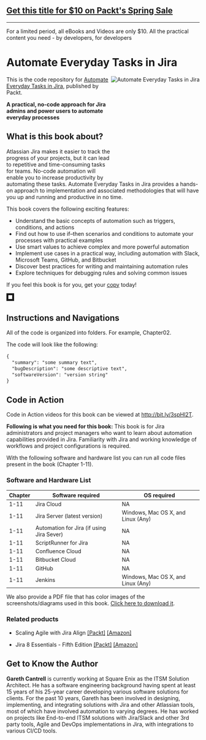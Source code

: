 ## [Get this title for $10 on Packt's Spring Sale](https://www.packt.com/B16551?utm_source=github&utm_medium=packt-github-repo&utm_campaign=spring_10_dollar_2022)
-----
For a limited period, all eBooks and Videos are only $10. All the practical content you need \- by developers, for developers

# Automate Everyday Tasks in Jira

<a href="https://www.packtpub.com/product/automate-everyday-tasks-in-jira/9781800562868?utm_source=github&utm_medium=repository&utm_campaign=9781800562868"><img src="https://static.packt-cdn.com/products/9781800562868/cover/smaller" alt="Automate Everyday Tasks in Jira" height="256px" align="right"></a>

This is the code repository for [Automate Everyday Tasks in Jira](https://www.packtpub.com/product/automate-everyday-tasks-in-jira/9781800562868?utm_source=github&utm_medium=repository&utm_campaign=9781800562868), published by Packt.

**A practical, no-code approach for Jira admins and power users to automate everyday processes**

## What is this book about?
Atlassian Jira makes it easier to track the progress of your projects, but it can lead to repetitive and time-consuming tasks for teams. No-code automation will enable you to increase productivity by automating these tasks. Automate Everyday Tasks in Jira provides a hands-on approach to implementation and associated methodologies that will have you up and running and productive in no time. 

This book covers the following exciting features:
* Understand the basic concepts of automation such as triggers, conditions, and actions
* Find out how to use if–then scenarios and conditions to automate your processes with practical examples
* Use smart values to achieve complex and more powerful automation
* Implement use cases in a practical way, including automation with Slack, Microsoft Teams, GitHub, and Bitbucket
* Discover best practices for writing and maintaining automation rules
* Explore techniques for debugging rules and solving common issues

If you feel this book is for you, get your [copy](https://www.amazon.com/dp/1800562861) today!

<a href="https://www.packtpub.com/?utm_source=github&utm_medium=banner&utm_campaign=GitHubBanner"><img src="https://raw.githubusercontent.com/PacktPublishing/GitHub/master/GitHub.png" 
alt="https://www.packtpub.com/" border="5" /></a>

## Instructions and Navigations
All of the code is organized into folders. For example, Chapter02.

The code will look like the following:
```
{
  "summary": "some summary text",
  "bugDescription": "some descriptive text",
  "softwareVersion": "version string"
}
```

## Code in Action
Code in Action videos for this book can be viewed at http://bit.ly/3spHl2T.

**Following is what you need for this book:**
This book is for Jira administrators and project managers who want to learn about automation capabilities provided in Jira. Familiarity with Jira and working knowledge of workflows and project configurations is required.

With the following software and hardware list you can run all code files present in the book (Chapter 1-11).
### Software and Hardware List
| Chapter | Software required | OS required |
| -------- | ------------------------------------ | ----------------------------------- |
| 1-11 | Jira Cloud | NA |
| 1-11 | Jira Server (latest version) | Windows, Mac OS X, and Linux (Any) |
| 1-11 | Automation for Jira (if using Jira Sever) | NA |
| 1-11 | ScriptRunner for Jira | NA |
| 1-11 | Confluence Cloud | NA |
| 1-11 | Bitbucket Cloud | NA |
| 1-11 | GitHub | NA |
| 1-11 | Jenkins | Windows, Mac OS X, and Linux (Any) |

We also provide a PDF file that has color images of the screenshots/diagrams used in this book. [Click here to download it](https://static.packt-cdn.com/downloads/9781800562868_ColorImages.pdf).

### Related products
* Scaling Agile with Jira Align [[Packt]](https://www.packtpub.com/product/scaling-agile-with-jira-align/9781800203211?utm_source=github&utm_medium=repository&utm_campaign=9781800203211) [[Amazon]](https://www.amazon.com/dp/1800203217)

* Jira 8 Essentials - Fifth Edition [[Packt]](https://www.packtpub.com/product/jira-8-essentials-fifth-edition/9781789802818?utm_source=github&utm_medium=repository&utm_campaign=9781789802818) [[Amazon]](https://www.amazon.com/dp/1789802814)

## Get to Know the Author
**Gareth Cantrell**
 is currently working at Square Enix as the ITSM Solution Architect. He has a software engineering background having spent at least 15 years of his 25-year career developing various software solutions for clients.
For the past 10 years, Gareth has been involved in designing, implementing, and integrating solutions with Jira and other Atlassian tools, most of which have involved automation to varying degrees.
He has worked on projects like End-to-end ITSM solutions with Jira/Slack and other 3rd party tools, Agile and DevOps implementations in Jira, with integrations to various CI/CD tools.
